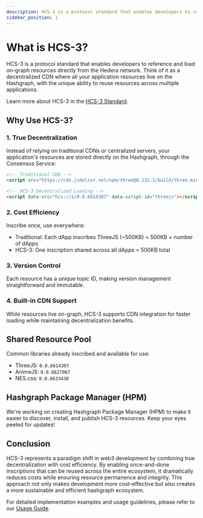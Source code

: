 ```yaml
---
description: HCS-3 is a protocol standard that enables developers to reference and load on-graph resources directly from the Hedera network.
sidebar_position: 1
---
```

# What is HCS-3?

HCS-3 is a protocol standard that enables developers to reference and load on-graph resources directly from the Hedera network. Think of it as a decentralized CDN where all your application resources live on the Hashgraph, with the unique ability to reuse resources across multiple applications.

Learn more about HCS-3 in the [HCS-3 Standard](../../hcs-3.md).

## Why Use HCS-3?

### 1. True Decentralization
Instead of relying on traditional CDNs or centralized servers, your application's resources are stored directly on the Hashgraph, through the Consensus Service:
```html
<!-- Traditional CDN -->
<script src="https://cdn.jsdelivr.net/npm/three@0.132.2/build/three.min.js"></script>

<!-- HCS-3 Decentralized Loading -->
<script data-src="hcs://1/0.0.6614307" data-script-id="threejs"></script>
```

### 2. Cost Efficiency
Inscribe once, use everywhere:
- Traditional: Each dApp inscribes ThreeJS (~500KB) = 500KB × number of dApps
- HCS-3: One inscription shared across all dApps = 500KB total

### 3. Version Control
Each resource has a unique topic ID, making version management straightforward and immutable.

### 4. Built-in CDN Support
While resources live on-graph, HCS-3 supports CDN integration for faster loading while maintaining decentralization benefits.

## Shared Resource Pool

Common libraries already inscribed and available for use:
- ThreeJS: `0.0.6614307`
- AnimeJS: `0.0.6627067`
- NES.css: `0.0.6633438`

## Hashgraph Package Manager (HPM)

We're working on creating Hashgraph Package Manager (HPM) to make it easier to discover, install, and publish HCS-3 resources. Keep your eyes peeled for updates!

## Conclusion

HCS-3 represents a paradigm shift in web3 development by combining true decentralization with cost efficiency. By enabling once-and-done inscriptions that can be reused across the entire ecosystem, it dramatically reduces costs while ensuring resource permanence and integrity. This approach not only makes development more cost-effective but also creates a more sustainable and efficient hashgraph ecosystem.

For detailed implementation examples and usage guidelines, please refer to our [Usage Guide](usage.md).